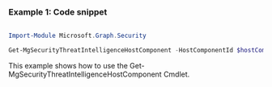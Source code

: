 ### Example 1: Code snippet

```powershell

Import-Module Microsoft.Graph.Security

Get-MgSecurityThreatIntelligenceHostComponent -HostComponentId $hostComponentId

```
This example shows how to use the Get-MgSecurityThreatIntelligenceHostComponent Cmdlet.

